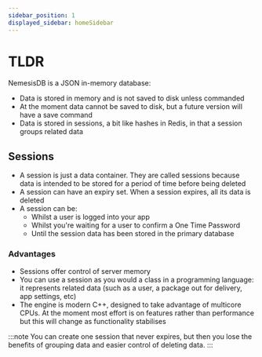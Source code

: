 ```yaml
---
sidebar_position: 1
displayed_sidebar: homeSidebar
---
```


# TLDR

NemesisDB is a JSON in-memory database:

- Data is stored in memory and is not saved to disk unless commanded
- At the moment data cannot be saved to disk, but a future version will have a save command
- Data is stored in sessions, a bit like hashes in Redis, in that a session groups related data


## Sessions

- A session is just a data container. They are called sessions because data is intended to be stored for a period of time before being deleted
- A session can have an expiry set. When a session expires, all its data is deleted
- A session can be:
  - Whilst a user is logged into your app
  - Whilst you're waiting for a user to confirm a One Time Password
  - Until the session data has been stored in the primary database


### Advantages

- Sessions offer control of server memory
- You can use a session as you would a class in a programming language: it represents related data (such as a user, a package out for delivery, app settings, etc)
- The engine is modern C++, designed to take advantage of multicore CPUs. At the moment most effort is on features rather than performance but this will
change as functionality stabilises


:::note
You can create one session that never expires, but then you lose the benefits of grouping data and easier control of deleting data.
:::
